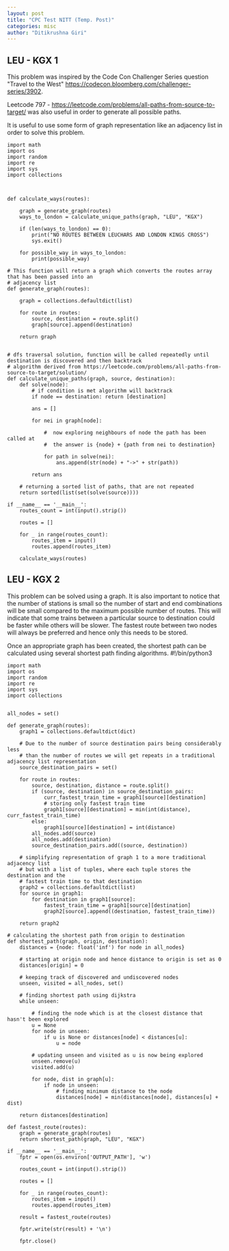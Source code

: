 ```yaml
---
layout: post
title: "CPC Test NITT (Temp. Post)"
categories: misc
author: "Ditikrushna Giri"
---
```



## LEU - KGX 1
This problem was inspired by the Code Con Challenger Series question "Travel to the West" https://codecon.bloomberg.com/challenger-series/3902.

Leetcode 797 - https://leetcode.com/problems/all-paths-from-source-to-target/ was also useful in order to generate all possible paths.

It is useful to use some form of graph representation like an adjacency list in order to solve this problem.



    import math
    import os
    import random
    import re
    import sys
    import collections 
    
 
    
    def calculate_ways(routes):
    
        graph = generate_graph(routes)
        ways_to_london = calculate_unique_paths(graph, "LEU", "KGX")
        
        if (len(ways_to_london) == 0):
            print("NO ROUTES BETWEEN LEUCHARS AND LONDON KINGS CROSS")
            sys.exit()
            
        for possible_way in ways_to_london:
            print(possible_way)
        
    # This function will return a graph which converts the routes array that has been passed into an
    # adjacency list 
    def generate_graph(routes):
        
        graph = collections.defaultdict(list)
        
        for route in routes:
            source, destination = route.split()
            graph[source].append(destination)
    
        return graph
    
    
    # dfs traversal solution, function will be called repeatedly until destination is discovered and then backtrack
    # algorithm derived from https://leetcode.com/problems/all-paths-from-source-to-target/solution/
    def calculate_unique_paths(graph, source, destination):
        def solve(node):
            # if condition is met algorithm will backtrack
            if node == destination: return [destination]
            
            ans = []
            
            for nei in graph[node]:
                
                #  now exploring neighbours of node the path has been called at
                #  the answer is {node} + {path from nei to destination}
                
                for path in solve(nei):
                    ans.append(str(node) + "->" + str(path))
                    
            return ans
    
        # returning a sorted list of paths, that are not repeated
        return sorted(list(set(solve(source))))
    
    if __name__ == '__main__':
        routes_count = int(input().strip())
    
        routes = []
    
        for _ in range(routes_count):
            routes_item = input()
            routes.append(routes_item)
    
        calculate_ways(routes)
     





## LEU - KGX 2

This problem can be solved using a graph. It is also important to notice that the number of stations is small so the number of start and end combinations will be small compared to the maximum possible number of routes. This will indicate that some trains between a particular source to destination could be faster while others will be slower. The fastest route between two nodes will always be preferred and hence only this needs to be stored.

Once an appropriate graph has been created, the shortest path can be calculated using several shortest path finding algorithms.
    #!/bin/python3
    
    import math
    import os
    import random
    import re
    import sys
    import collections 
    
    
    all_nodes = set()
    
    def generate_graph(routes):
        graph1 = collections.defaultdict(dict)
    
        # Due to the number of source destination pairs being considerably less
        # than the number of routes we will get repeats in a traditional adjacency list representation
        source_destination_pairs = set()
    
        for route in routes:
            source, destination, distance = route.split()
            if (source, destination) in source_destination_pairs:
                curr_fastest_train_time = graph1[source][destination]
                # storing only fastest train time
                graph1[source][destination] = min(int(distance), curr_fastest_train_time)
            else:
                graph1[source][destination] = int(distance)
            all_nodes.add(source)
            all_nodes.add(destination)
            source_destination_pairs.add((source, destination))
    
        # simplifying representation of graph 1 to a more traditional adjacency list
        # but with a list of tuples, where each tuple stores the destination and the
        # fastest train time to that destination
        graph2 = collections.defaultdict(list)
        for source in graph1:
            for destination in graph1[source]:
                fastest_train_time = graph1[source][destination]
                graph2[source].append((destination, fastest_train_time))
    
        return graph2
    
    # calculating the shortest path from origin to destination
    def shortest_path(graph, origin, destination):
        distances = {node: float('inf') for node in all_nodes}
    
        # starting at origin node and hence distance to origin is set as 0
        distances[origin] = 0
    
        # keeping track of discovered and undiscovered nodes
        unseen, visited = all_nodes, set()
    
        # finding shortest path using dijkstra
        while unseen:
    
            # finding the node which is at the closest distance that hasn't been explored
            u = None
            for node in unseen:
                if u is None or distances[node] < distances[u]:
                    u = node
    
            # updating unseen and visited as u is now being explored
            unseen.remove(u)
            visited.add(u)
    
            for node, dist in graph[u]:
                if node in unseen:
                    # finding minimum distance to the node
                    distances[node] = min(distances[node], distances[u] + dist)
    
        return distances[destination]
    
    def fastest_route(routes):
        graph = generate_graph(routes)
        return shortest_path(graph, "LEU", "KGX")
    
    if __name__ == '__main__':
        fptr = open(os.environ['OUTPUT_PATH'], 'w')
    
        routes_count = int(input().strip())
    
        routes = []
    
        for _ in range(routes_count):
            routes_item = input()
            routes.append(routes_item)
    
        result = fastest_route(routes)
    
        fptr.write(str(result) + '\n')
    
        fptr.close()
